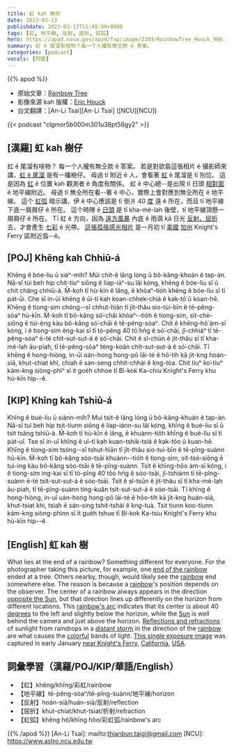 ```yaml
---
title: 虹 kah 樹仔
date: 2023-03-13
publishdate: 2023-03-13T11:45:00+0800
tags: [虹, 地平線, 反射, 屈折, 虹弧]
hero: https://apod.nasa.gov/apod/fap/image/2303/RainbowTree_Houck_960.jpg
summary: 虹 ê 尾溜有啥物？每一个人攏有無仝款 ê 答案。
categories: [podcast]
vocals: [阿錕]
---
```


{{% apod %}}

- 原始文章：[Rainbow Tree](https://apod.nasa.gov/apod/ap230313.html)
- 影像來源 kah 版權：[Eric Houck](https://www.instagram.com/a_guy_named_eric/)
- 台文翻譯：[An-Li Tsai][An-Li Tsai] ([NCU][NCU])

{{< podcast "clgmor5b000m301u38pt56gy2" >}}

## [漢羅] 虹 kah 樹仔
虹 ê 尾溜有啥物？
每一个人攏有無仝款 ê 答案。
若是對欲翕這張相片 ê 攝影師來講，[虹 ê 尾溜][end of the rainbow] 是有一欉樹仔。
毋過 tī 附近 ê 人，會看著 [虹][rainbow 1] ê 尾溜是 tī 別位。
這是因為 [虹][rainbow 2] ê 位置 kah 觀測者 ê 角度有關係。
虹 ê 中心總--是出現 tī 日頭 [相對面][opposite the Sun] ê 地平線附近。
毋過 tī 無仝所在看--著 ê 中心，實際上會對應到無仝所在 ê 地平線。
這个 [虹弧][rainbow's arc] 暗示講，伊 ê 中心應該是 tī 倒爿 40 [度][degrees] 遠 ê 所在，而且 tī 地平線下底一屑屑仔 ê 所在。
這个時陣 ê [日頭][Sun] 是 tī kha-mé-lah 後壁，tī 地平線頂懸一屑屑仔 ê 所在。
Tī 虹 ê 方向，因為 [遠方風暴][distant storm] 內底 ê 雨滴 kā 日光 [反射、屈折][Reflections and refractions] 去，才會產生 [七彩][colorful] ê 光帶。
[這張孤張感光相片][This single exposure image]  是一月初 tī [美國][USA] [加州][California] Knight's Ferry 區附近翕--ê。



## [POJ] Khēng kah Chhiū-á
Khēng ê bóe-liu ū siáⁿ-mi̍h?
Múi chi̍t-ê lâng lóng ū bô-kâng-khoán ê tap-àn.
Nā-sī tùi beh hip chit-tiuⁿ siōng ê liap-iáⁿ-su lâi kóng, khēng ê bóe-liu sī ū chi̍t châng chhiū-á.
M̄-koh tī hù-kīn ê lâng, ē khòaⁿ-tio̍h khēng ê bóe-liu sī tī pa̍t-ūi.
Che sī in-ūi khēng ê ūi-tì kah koan-chhek-chiá ê kak-tō͘ ū koan-hē.
Khēng ê tiong-sim chóng--sī chhut-hiān tī ji̍t-thâu sio-tùi-bīn ê tē-pêng-sòaⁿ hù-kīn.
M̄-koh tī bô-kâng só͘-chāi khòaⁿ--tio̍h ê tiong-sim, si̍t-chè-siōng ē tùi-èng kàu bô-kâng só͘-chāi ê tē-pêng-sòaⁿ.
Chit ê khēng-hô͘ àm-sī kóng, i ê tiong-sim èng-kai sī tī tò-pêng 40 tō͘ hn̄g ê só͘-chāi, jî-chhiáⁿ tī tē-pêng-sòaⁿ ē-té chi̍t-sut-sut-á ê só͘-chāi.
Chit ê sî-chūn ê ji̍t-thâu sī tī kha-mé-lah āu-piah, tī tē-pêng-sòaⁿ téng-koân chi̍t-sut-sut-á ê só͘-chāi.
Tī khēng ê hong-hiòng, in-ūi oán-hong hong-pō lāi-té ê hō͘-tih kā ji̍t-kng hoán-siā, khut-chiat khì, chiah ē sán-seng chhit-chhái ê kng-tòa.
Chit tiuⁿ ko͘-tiuⁿ kám-kng siòng-phìⁿ sī it goe̍h chhoe tī Bí-kok Ka-chiu Knight's Ferry khu hù-kīn hip--ê.



## [KIP] Khīng kah Tshiū-á
Khīng ê bué-liu ū siánn-mi̍h?
Muí tsi̍t-ê lâng lóng ū bô-kâng-khuán ê tap-àn.
Nā-sī tuì beh hip tsit-tiunn siōng ê liap-iánn-su lâi kóng, khīng ê bué-liu sī ū tsi̍t tsâng tshiū-á.
M̄-koh tī hù-kīn ê lâng, ē khuànn-tio̍h khīng ê bué-liu sī tī pa̍t-uī.
Tse sī in-uī khīng ê uī-tì kah kuan-tshik-tsiá ê kak-tōo ū kuan-hē.
Khīng ê tiong-sim tsóng--sī tshut-hiān tī ji̍t-thâu sio-tuì-bīn ê tē-pîng-suànn hù-kīn.
M̄-koh tī bô-kâng sóo-tsāi khuànn--tio̍h ê tiong-sim, si̍t-tsè-siōng ē tuì-ìng kàu bô-kâng sóo-tsāi ê tē-pîng-suànn.
Tsit ê khīng-hôo àm-sī kóng, i ê tiong-sim ìng-kai sī tī tò-pîng 40 tōo hn̄g ê sóo-tsāi, jî-tshiánn tī tē-pîng-suànn ē-té tsi̍t-sut-sut-á ê sóo-tsāi.
Tsit ê sî-tsūn ê ji̍t-thâu sī tī kha-mé-lah āu-piah, tī tē-pîng-suànn tíng-kuân tsi̍t-sut-sut-á ê sóo-tsāi.
Tī khīng ê hong-hiòng, in-uī uán-hong hong-pō lāi-té ê hōo-tih kā ji̍t-kng huán-siā, khut-tsiat khì, tsiah ē sán-sing tshit-tshái ê kng-tuà.
Tsit tiunn koo-tiunn kám-kng siòng-phìnn sī it gue̍h tshue tī Bí-kok Ka-tsiu Knight's Ferry khu hù-kīn hip--ê.



## [English] 虹 kah 樹

What lies at the end of a rainbow?
Something different for everyone.
For the photographer taking this picture, for example, one [end of the rainbow][end of the rainbow] ended at a tree.
Others nearby, though, would likely see the [rainbow][rainbow 1] end somewhere else.
The reason is because a [rainbow][rainbow 2]'s position depends on the observer.
The center of a rainbow always appears in the direction [opposite the Sun][opposite the Sun], but that direction lines up differently on the horizon from different locations.
This [rainbow's arc][rainbow's arc] indicates that its center is about 40 [degrees][degrees] to the left and slightly below the horizon, while the [Sun][Sun] is well behind the camera and just above the horizon.
[Reflections and refractions][Reflections and refractions] of sunlight from raindrops in a [distant storm][distant storm] in the direction of the [rainbow][rainbow 3] are what causes the [colorful][colorful] bands of light.
[This single exposure image][This single exposure image] was captured in early January [near Knight's Ferry][near Knight's Ferry], [California][California], [USA][USA].


## 詞彙學習（漢羅/POJ/KIP/華語/English）
- 【虹】khēng/khīng/彩虹/rainbow
- 【地平線】tē-pêng-sòaⁿ/tē-pîng-suànn/地平線/horizon
- 【反射】hoán-siā/huán-siā/反射/reflection
- 【屈折】khut-chiat/khut-tsiat/折射/refraction
- 【虹弧】khēng hô͘/khīng hôo/彩虹弧/rainbow's arc


{{% /apod %}}
[An-Li Tsai]: mailto:thianbun.taigi@gmail.com
[NCU]: https://www.astro.ncu.edu.tw

[copyright]: https://apod.nasa.gov/apod/fap/lib/about_apod.html#srapply
[License]: https://creativecommons.org/licenses/by/2.0/


[end of the rainbow]:https://youtu.be/PSZxmZmBfnU
[rainbow 1]:https://en.wikipedia.org/wiki/Rainbow
[rainbow 2]:https://youtu.be/xkDhQGXqwCM
[opposite the Sun]:https://apod.nasa.gov/apod/ap190624.html
[rainbow's arc]:https://apod.nasa.gov/apod/ap221227.html
[degrees]:https://www.mathsisfun.com/geometry/degrees.html
[Sun]:https://solarsystem.nasa.gov/solar-system/sun/by-the-numbers/
[Reflections and refractions]:https://atoptics.co.uk/rainbows/primrays.htm
[distant storm]:https://apod.nasa.gov/apod/ap170226.html
[rainbow 3]:https://atoptics.co.uk/bows.htm
[colorful]:https://en.wikipedia.org/wiki/Rainbow#/media/File:Rainbow1.svg
[This single exposure image]:https://www.instagram.com/p/CnFDoMGJCBn/
[near Knight's Ferry]:https://youtu.be/HTTFCm5ueA8?t=39
[California]:https://en.wikipedia.org/wiki/California
[USA]:https://en.wikipedia.org/wiki/United_States
